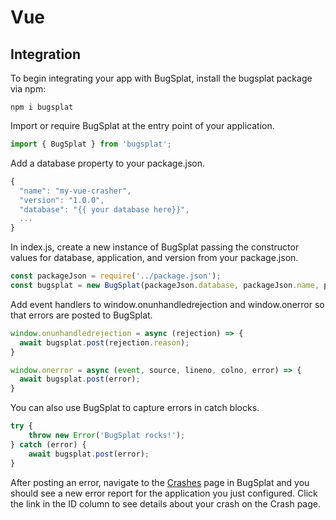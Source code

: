 # Vue

## Integration

To begin integrating your app with BugSplat, install the bugsplat package via npm:

```
npm i bugsplat
```

Import or require BugSplat at the entry point of your application.

```typescript
import { BugSplat } from 'bugsplat';
```

Add a database property to your package.json.

```typescript
{
  "name": "my-vue-crasher",
  "version": "1.0.0",
  "database": "{{ your database here}}",
  ...
}
```

In index.js, create a new instance of BugSplat passing the constructor values for database, application, and version from your package.json.

```typescript
const packageJson = require('../package.json');
const bugsplat = new BugSplat(packageJson.database, packageJson.name, packageJson.version);
```

Add event handlers to window.onunhandledrejection and window.onerror so that errors are posted to BugSplat.

```typescript
window.onunhandledrejection = async (rejection) => {
  await bugsplat.post(rejection.reason);
}

window.onerror = async (event, source, lineno, colno, error) => {
  await bugsplat.post(error);
}
```

You can also use BugSplat to capture errors in catch blocks.

```typescript
try {
    throw new Error('BugSplat rocks!');
} catch (error) {
    await bugsplat.post(error);
}
```

After posting an error, navigate to the [Crashes](https://app.bugsplat.com/v2/crashes) page in BugSplat and you should see a new error report for the application you just configured. Click the link in the ID column to see details about your crash on the Crash page.
